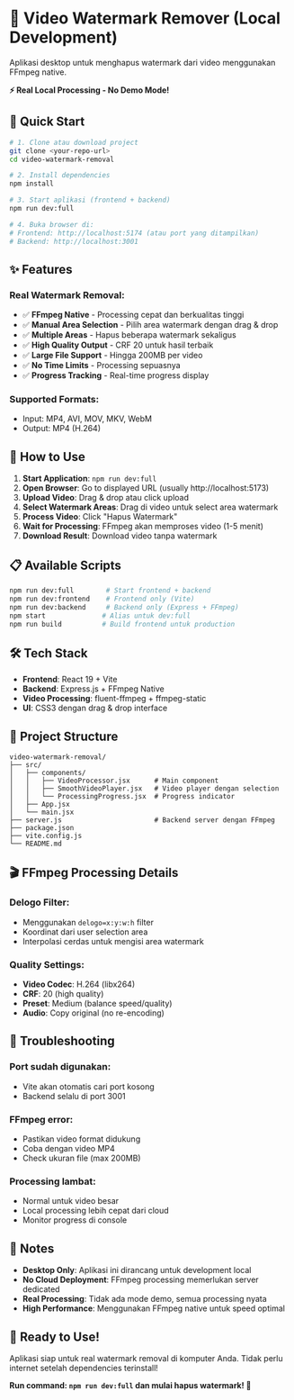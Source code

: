 # 🎯 Video Watermark Remover (Local Development)

Aplikasi desktop untuk menghapus watermark dari video menggunakan FFmpeg native.

**⚡ Real Local Processing - No Demo Mode!**

## 🚀 **Quick Start**

```bash
# 1. Clone atau download project
git clone <your-repo-url>
cd video-watermark-removal

# 2. Install dependencies
npm install

# 3. Start aplikasi (frontend + backend)
npm run dev:full

# 4. Buka browser di:
# Frontend: http://localhost:5174 (atau port yang ditampilkan)
# Backend: http://localhost:3001
```

## ✨ **Features**

### **Real Watermark Removal:**
- ✅ **FFmpeg Native** - Processing cepat dan berkualitas tinggi
- ✅ **Manual Area Selection** - Pilih area watermark dengan drag & drop
- ✅ **Multiple Areas** - Hapus beberapa watermark sekaligus
- ✅ **High Quality Output** - CRF 20 untuk hasil terbaik
- ✅ **Large File Support** - Hingga 200MB per video
- ✅ **No Time Limits** - Processing sepuasnya
- ✅ **Progress Tracking** - Real-time progress display

### **Supported Formats:**
- Input: MP4, AVI, MOV, MKV, WebM
- Output: MP4 (H.264)

## 🎯 **How to Use**

1. **Start Application**: `npm run dev:full`
2. **Open Browser**: Go to displayed URL (usually http://localhost:5173)
3. **Upload Video**: Drag & drop atau click upload
4. **Select Watermark Areas**: Drag di video untuk select area watermark
5. **Process Video**: Click "Hapus Watermark"
6. **Wait for Processing**: FFmpeg akan memproses video (1-5 menit)
7. **Download Result**: Download video tanpa watermark

## 📋 **Available Scripts**

```bash
npm run dev:full        # Start frontend + backend
npm run dev:frontend    # Frontend only (Vite)
npm run dev:backend     # Backend only (Express + FFmpeg)
npm start              # Alias untuk dev:full
npm run build          # Build frontend untuk production
```

## 🛠️ **Tech Stack**

- **Frontend**: React 19 + Vite
- **Backend**: Express.js + FFmpeg Native
- **Video Processing**: fluent-ffmpeg + ffmpeg-static
- **UI**: CSS3 dengan drag & drop interface

## 📁 **Project Structure**

```
video-watermark-removal/
├── src/
│   ├── components/
│   │   ├── VideoProcessor.jsx      # Main component
│   │   ├── SmoothVideoPlayer.jsx   # Video player dengan selection
│   │   └── ProcessingProgress.jsx  # Progress indicator
│   ├── App.jsx
│   └── main.jsx
├── server.js                       # Backend server dengan FFmpeg
├── package.json
├── vite.config.js
└── README.md
```

## 🎬 **FFmpeg Processing Details**

### **Delogo Filter:**
- Menggunakan `delogo=x:y:w:h` filter
- Koordinat dari user selection area
- Interpolasi cerdas untuk mengisi area watermark

### **Quality Settings:**
- **Video Codec**: H.264 (libx264)
- **CRF**: 20 (high quality)
- **Preset**: Medium (balance speed/quality)
- **Audio**: Copy original (no re-encoding)

## 🔧 **Troubleshooting**

### **Port sudah digunakan:**
- Vite akan otomatis cari port kosong
- Backend selalu di port 3001

### **FFmpeg error:**
- Pastikan video format didukung
- Coba dengan video MP4
- Check ukuran file (max 200MB)

### **Processing lambat:**
- Normal untuk video besar
- Local processing lebih cepat dari cloud
- Monitor progress di console

## 📝 **Notes**

- **Desktop Only**: Aplikasi ini dirancang untuk development local
- **No Cloud Deployment**: FFmpeg processing memerlukan server dedicated
- **Real Processing**: Tidak ada mode demo, semua processing nyata
- **High Performance**: Menggunakan FFmpeg native untuk speed optimal

## 🎉 **Ready to Use!**

Aplikasi siap untuk real watermark removal di komputer Anda. Tidak perlu internet setelah dependencies terinstall!

**Run command: `npm run dev:full` dan mulai hapus watermark! 🚀**
